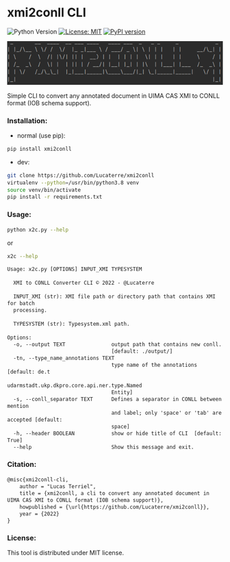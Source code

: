 # xmi2conll CLI

![Python Version](https://img.shields.io/badge/Python-%3E%3D%203.8-%2313aab7) [![License: MIT](https://img.shields.io/badge/License-MIT-yellow.svg)](https://opensource.org/licenses/MIT) [![PyPI version](https://badge.fury.io/py/xmi2conll.svg)](https://badge.fury.io/py/xmi2conll)

![logo](./docs/x2c_logo.png)

Simple CLI to convert any annotated document in UIMA CAS XMI to CONLL format (IOB schema support).

### Installation:

- normal (use pip):

```bash
pip install xmi2conll
```

- dev:

```bash
git clone https://github.com/Lucaterre/xmi2conll
virtualenv --python=/usr/bin/python3.8 venv
source venv/bin/activate
pip install -r requirements.txt
```


### Usage:

```bash
python x2c.py --help
```

or

```bash
x2c --help
```

```
Usage: x2c.py [OPTIONS] INPUT_XMI TYPESYSTEM

  XMI to CONLL Converter CLI © 2022 - @Lucaterre

  INPUT_XMI (str): XMI file path or directory path that contains XMI for batch
  processing.

  TYPESYSTEM (str): Typesystem.xml path.

Options:
  -o, --output TEXT               output path that contains new conll.
                                  [default: ./output/]
  -tn, --type_name_annotations TEXT
                                  type name of the annotations  [default: de.t
                                  udarmstadt.ukp.dkpro.core.api.ner.type.Named
                                  Entity]
  -s, --conll_separator TEXT      Defines a separator in CONLL between mention
                                  and label; only 'space' or 'tab' are accepted [default:
                                  space]
  -h, --header BOOLEAN            show or hide title of CLI  [default: True]
  --help                          Show this message and exit.

```

### Citation:

```
@misc{xmi2conll-cli,
    author = "Lucas Terriel",
    title = {xmi2conll, a cli to convert any annotated document in UIMA CAS XMI to CONLL format (IOB schema support)},
    howpublished = {\url{https://github.com/Lucaterre/xmi2conll}},
    year = {2022}
}
```

### License:

This tool is distributed under MIT license.
